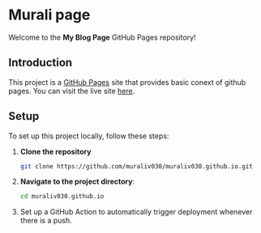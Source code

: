 # Murali page

Welcome to the **My Blog Page** GitHub Pages repository!

## Introduction

This project is a [GitHub Pages](https://pages.github.com/) site that provides basic conext of github pages. You can visit the live site [here](https://muraliv030.github.io).

## Setup

To set up this project locally, follow these steps:

1. **Clone the repository**
    ```sh
    git clone https://github.com/muraliv030/muraliv030.github.io.git
    ```
2. **Navigate to the project directory**:
    ```sh
    cd muraliv030.github.io
    ```
3. Set up a GitHub Action to automatically trigger deployment whenever there is a push.
